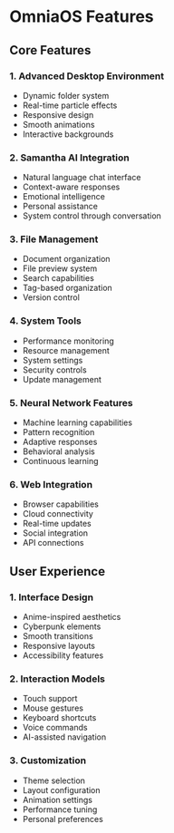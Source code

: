 # OmniaOS Features

## Core Features

### 1. Advanced Desktop Environment
- Dynamic folder system
- Real-time particle effects
- Responsive design
- Smooth animations
- Interactive backgrounds

### 2. Samantha AI Integration
- Natural language chat interface
- Context-aware responses
- Emotional intelligence
- Personal assistance
- System control through conversation

### 3. File Management
- Document organization
- File preview system
- Search capabilities
- Tag-based organization
- Version control

### 4. System Tools
- Performance monitoring
- Resource management
- System settings
- Security controls
- Update management

### 5. Neural Network Features
- Machine learning capabilities
- Pattern recognition
- Adaptive responses
- Behavioral analysis
- Continuous learning

### 6. Web Integration
- Browser capabilities
- Cloud connectivity
- Real-time updates
- Social integration
- API connections

## User Experience

### 1. Interface Design
- Anime-inspired aesthetics
- Cyberpunk elements
- Smooth transitions
- Responsive layouts
- Accessibility features

### 2. Interaction Models
- Touch support
- Mouse gestures
- Keyboard shortcuts
- Voice commands
- AI-assisted navigation

### 3. Customization
- Theme selection
- Layout configuration
- Animation settings
- Performance tuning
- Personal preferences 